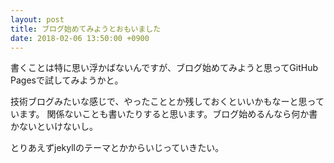 ```yaml
---
layout: post
title: ブログ始めてみようとおもいました
date: 2018-02-06 13:50:00 +0900
---
```

書くことは特に思い浮かばないんですが、ブログ始めてみようと思ってGitHub Pagesで試してみようかと。

技術ブログみたいな感じで、やったこととか残しておくといいかもなーと思っています。
関係ないことも書いたりすると思います。ブログ始めるんなら何か書かないといけないし。

とりあえずjekyllのテーマとかからいじっていきたい。
